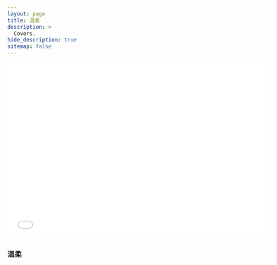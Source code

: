 ```yaml
---
layout: page
title: 温柔
description: >
  Covers.
hide_description: true
sitemap: false
---
```




<iframe src="//player.bilibili.com/player.html?aid=271883655&bvid=BV1Nc41137yv&cid=1154031669&page=1" width="600px" height="400px" scrolling="no" border="0" frameborder="no" framespacing="0" allowfullscreen="true"> </iframe>

### 温柔